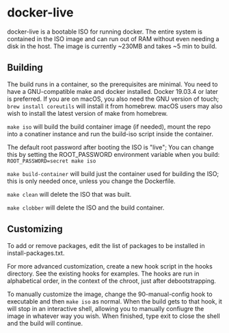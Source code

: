 # docker-live
docker-live is a bootable ISO for running docker. The entire system is contained in the ISO image and can run out of RAM without even needing a disk in the host. The image is currently ~230MB and takes ~5 min to build.

## Building
The build runs in a container, so the prerequisites are minimal. You need to have a GNU-compatible make and docker installed. Docker 19.03.4 or later is preferred. If you are on macOS, you also need the GNU version of touch; `brew install coreutils` will install it from homebrew. macOS users may also wish to install the latest version of make from homebrew.

`make iso` will build the build container image (if needed), mount the repo into a conatiner instance and run the build-iso script inside the container.

The default root password after booting the ISO is "live"; You can change this by setting the ROOT_PASSWORD environment variable when you build: `ROOT_PASSWORD=secret make iso`

`make build-container` will build just the container used for building the ISO; this is only needed once, unless you change the Dockerfile.

`make clean` will delete the ISO that was built.

`make clobber` will delete the ISO and the build container.

## Customizing
To add or remove packages, edit the list of packages to be installed in install-packages.txt.

For more advanced customization, create a new hook script in the hooks directory. See the existing hooks for examples. The hooks are run in alphabetical order, in the context of the chroot, just after debootstrapping.

To manually customize the image, change the 90-manual-config hook to executable and then `make iso` as normal. When the build gets to that hook, it will stop in an interactive shell, allowing you to manually confiugre the image in whatever way you wish. When finished, type exit to close the shell and the build will continue.
